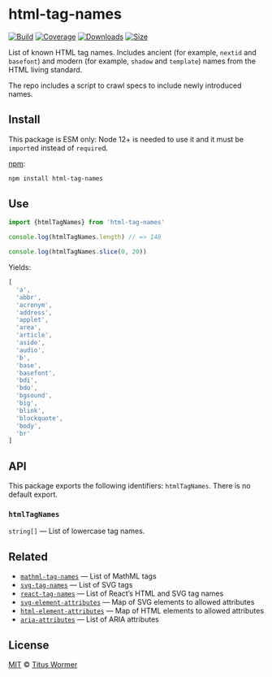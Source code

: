 # html-tag-names

[![Build][build-badge]][build]
[![Coverage][coverage-badge]][coverage]
[![Downloads][downloads-badge]][downloads]
[![Size][size-badge]][size]

List of known HTML tag names.
Includes ancient (for example, `nextid` and `basefont`) and modern (for example,
`shadow` and `template`) names from the HTML living standard.

The repo includes a script to crawl specs to include newly introduced names.

## Install

This package is ESM only: Node 12+ is needed to use it and it must be `import`ed
instead of `require`d.

[npm][]:

```sh
npm install html-tag-names
```

## Use

```js
import {htmlTagNames} from 'html-tag-names'

console.log(htmlTagNames.length) // => 148

console.log(htmlTagNames.slice(0, 20))
```

Yields:

```js
[
  'a',
  'abbr',
  'acronym',
  'address',
  'applet',
  'area',
  'article',
  'aside',
  'audio',
  'b',
  'base',
  'basefont',
  'bdi',
  'bdo',
  'bgsound',
  'big',
  'blink',
  'blockquote',
  'body',
  'br'
]
```

## API

This package exports the following identifiers: `htmlTagNames`.
There is no default export.

### `htmlTagNames`

`string[]` — List of lowercase tag names.

## Related

*   [`mathml-tag-names`](https://github.com/wooorm/mathml-tag-names)
    — List of MathML tags
*   [`svg-tag-names`](https://github.com/wooorm/svg-tag-names)
    — List of SVG tags
*   [`react-tag-names`](https://github.com/jgierer12/react-tag-names)
    — List of React’s HTML and SVG tag names
*   [`svg-element-attributes`](https://github.com/wooorm/svg-element-attributes)
    — Map of SVG elements to allowed attributes
*   [`html-element-attributes`](https://github.com/wooorm/html-element-attributes)
    — Map of HTML elements to allowed attributes
*   [`aria-attributes`](https://github.com/wooorm/aria-attributes)
    — List of ARIA attributes

## License

[MIT][license] © [Titus Wormer][author]

<!-- Definition -->

[build-badge]: https://github.com/wooorm/html-tag-names/workflows/main/badge.svg

[build]: https://github.com/wooorm/html-tag-names/actions

[coverage-badge]: https://img.shields.io/codecov/c/github/wooorm/html-tag-names.svg

[coverage]: https://codecov.io/github/wooorm/html-tag-names

[downloads-badge]: https://img.shields.io/npm/dm/html-tag-names.svg

[downloads]: https://www.npmjs.com/package/html-tag-names

[size-badge]: https://img.shields.io/bundlephobia/minzip/html-tag-names.svg

[size]: https://bundlephobia.com/result?p=html-tag-names

[npm]: https://docs.npmjs.com/cli/install

[license]: license

[author]: https://wooorm.com
